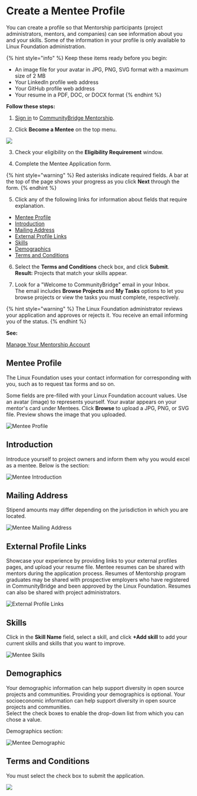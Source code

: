 # Create a Mentee Profile

You can create a profile so that Mentorship participants \(project administrators, mentors, and companies\) can see information about you and your skills. Some of the information in your profile is only available to Linux Foundation administration.

{% hint style="info" %}
Keep these items ready before you begin:

* An image file for your avatar in JPG, PNG, SVG format with a maximum size of 2 MB
* Your LinkedIn profile web address
* Your GitHub profile web address
* Your resume in a PDF, DOC, or DOCX format
{% endhint %}

**Follow these steps:**

1. [Sign in](../../../../sso/sign-in/) to [CommunityBridge Mentorship](https://people.communitybridge.org/).

2. Click **Become a Mentee** on the top menu.

![](../../../../.gitbook/assets/7418793.png)

3. Check your eligibility on the **Eligibility Requirement** window.

4. Complete the Mentee Application form.

{% hint style="warning" %}
Red asterisks indicate required fields. A bar at the top of the page shows your progress as you click **Next** through the form.
{% endhint %}

5. Click any of the following links for information about fields that require explanation.

* [Mentee Profile](create-a-mentee-profile.md#CreateaMenteeProfile-MenteeProfile)
* [Introduction](create-a-mentee-profile.md#CreateaMenteeProfile-Introduction)
* [Mailing Address](create-a-mentee-profile.md#CreateaMenteeProfile-MailingAddress)
* [External Profile Links](create-a-mentee-profile.md#CreateaMenteeProfile-ExternalProfileLinks)
* [Skills](create-a-mentee-profile.md#CreateaMenteeProfile-Skills)
* [Demographics](create-a-mentee-profile.md#CreateaMenteeProfile-Demographics)
* [Terms and Conditions](create-a-mentee-profile.md#CreateaMenteeProfile-TermsandConditions)

6. Select the **Terms and Conditions** check box, and click **Submit**.  
    **Result:** Projects that match your skills appear.

7. Look for a "Welcome to CommunityBridge" email in your Inbox.  
The email includes **Browse Projects** and **My Tasks** options to let you browse projects or view the tasks you must complete, respectively.

{% hint style="warning" %}
The Linux Foundation administrator reviews your application and approves or rejects it. You receive an email informing you of the status.
{% endhint %}

**See:** 

[Manage Your Mentorship Account](../manage-your-mentorship-account.md)

## Mentee Profile <a id="CreateaMenteeProfile-MenteeProfile"></a>

The Linux Foundation uses your contact information for corresponding with you, such as to request tax forms and so on.

Some fields are pre-filled with your Linux Foundation account values. Use an avatar \(image\) to represents yourself. Your avatar appears on your mentor's card under Mentees. Click **Browse** to upload a JPG, PNG, or SVG file. Preview shows the image that you uploaded.

![Mentee Profile](../../../../.gitbook/assets/7418800.png)

## Introduction <a id="CreateaMenteeProfile-Introduction"></a>

Introduce yourself to project owners and inform them why you would excel as a mentee. Below is the section:

![Mentee Introduction](../../../../.gitbook/assets/7418799.jpg)

## Mailing Address <a id="CreateaMenteeProfile-MailingAddress"></a>

Stipend amounts may differ depending on the jurisdiction in which you are located.

![Mentee Mailing Address](../../../../.gitbook/assets/7418798.jpg)

## External Profile Links <a id="CreateaMenteeProfile-ExternalProfileLinks"></a>

Showcase your experience by providing links to your external profiles pages, and upload your resume file. Mentee resumes can be shared with mentors during the application process. Resumes of Mentorship program graduates may be shared with prospective employers who have registered in CommunityBridge and been approved by the Linux Foundation. Resumes can also be shared with project administrators.

![External Profile Links](../../../../.gitbook/assets/7418797.png)

## Skills <a id="CreateaMenteeProfile-Skills"></a>

Click in the **Skill Name** field, select a skill, and click **+Add skill** to add your current skills and skills that you want to improve.

![Mentee Skills](../../../../.gitbook/assets/skills.png)

## Demographics <a id="CreateaMenteeProfile-Demographics"></a>

Your demographic information can help support diversity in open source projects and communities. Providing your demographics is optional. Your socioeconomic information can help support diversity in open source projects and communities.  
Select the check boxes to enable the drop-down list from which you can chose a value.

  
Demographics section:

![Mentee Demographic](../../../../.gitbook/assets/7418795.jpg)

## Terms and Conditions <a id="CreateaMenteeProfile-TermsandConditions"></a>

You must select the check box to submit the application.

![](../../../../.gitbook/assets/7418794.jpg)


